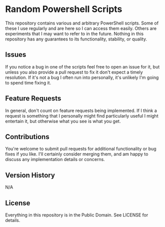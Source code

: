 Random Powershell Scripts
=========================
This repository contains various and arbitrary PowerShell scripts. Some of these I use regularly and are here so I can access them easily. Others are experiments that I may want to refer to in the future. Nothing in this repository has any guarantees to its functionality, stability, or quality.

Issues
--------------------
If you notice a bug in one of the scripts feel free to open an issue for it, but unless you also provide a pull request to fix it don't expect a timely resolution. If it's not a bug I often run into personally, it's unlikely I'm going to spend time fixing it.

Feature Requests
----------------
In general, don't count on feature requests being implemented. If I think a request is something that I personally might find particularly useful I might entertain it, but otherwise what you see is what you get.

Contributions
-------------
You're welcome to submit pull requests for additional functionality or bug fixes if you like. I'll certainly consider merging them, and am happy to discuss any implementation details or concerns.

Version History
---------------
N/A

License
-------
Everything in this repository is in the Public Domain. See LICENSE for details.